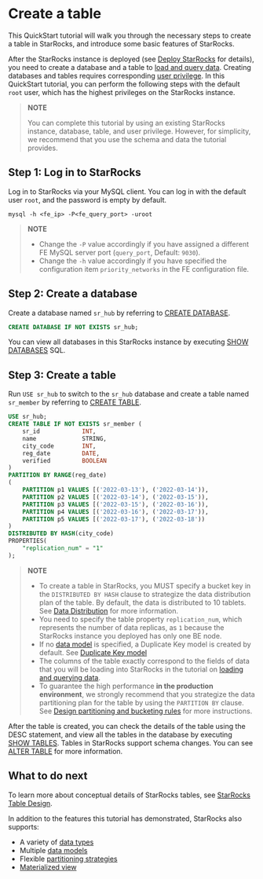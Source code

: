 # Create a table

This QuickStart tutorial will walk you through the necessary steps to create a table in StarRocks, and introduce some basic features of StarRocks.

After the StarRocks instance is deployed (see [Deploy StarRocks](../quick_start/Deploy.md) for details), you need to create a database and a table to [load and query data](../quick_start/Import_and_query.md). Creating databases and tables requires corresponding [user privilege](../administration/User_privilege.md). In this QuickStart tutorial, you can perform the following steps with the default `root` user, which has the highest privileges on the StarRocks instance.

> **NOTE**
>
> You can complete this tutorial by using an existing StarRocks instance, database, table, and user privilege. However, for simplicity, we recommend that you use the schema and data the tutorial provides.

## Step 1: Log in to StarRocks

Log in to StarRocks via your MySQL client. You can log in with the default user `root`, and the password is empty by default.

```Plain
mysql -h <fe_ip> -P<fe_query_port> -uroot
```

> **NOTE**
>
> - Change the `-P` value accordingly if you have assigned a different FE MySQL server port (`query_port`, Default: `9030`).
> - Change the `-h` value accordingly if you have specified the configuration item `priority_networks` in the FE configuration file.

## Step 2: Create a database

Create a database named `sr_hub` by referring to [CREATE DATABASE](../sql-reference/sql-statements/data-definition/CREATE_DATABASE.md).

```SQL
CREATE DATABASE IF NOT EXISTS sr_hub;
```

You can view all databases in this StarRocks instance by executing [SHOW DATABASES](../sql-reference/sql-statements/data-manipulation/SHOW_DATABASES.md) SQL.

## Step 3: Create a table

Run `USE sr_hub` to switch to the `sr_hub` database and create a table named `sr_member` by referring to [CREATE TABLE](../sql-reference/sql-statements/data-definition/CREATE_TABLE.md).

```SQL
USE sr_hub;
CREATE TABLE IF NOT EXISTS sr_member (
    sr_id            INT,
    name             STRING,
    city_code        INT,
    reg_date         DATE,
    verified         BOOLEAN
)
PARTITION BY RANGE(reg_date)
(
    PARTITION p1 VALUES [('2022-03-13'), ('2022-03-14')),
    PARTITION p2 VALUES [('2022-03-14'), ('2022-03-15')),
    PARTITION p3 VALUES [('2022-03-15'), ('2022-03-16')),
    PARTITION p4 VALUES [('2022-03-16'), ('2022-03-17')),
    PARTITION p5 VALUES [('2022-03-17'), ('2022-03-18'))
)
DISTRIBUTED BY HASH(city_code)
PROPERTIES(
    "replication_num" = "1"
);
```

> **NOTE**
>
> - To create a table in StarRocks, you MUST specify a bucket key in the `DISTRIBUTED BY HASH` clause to strategize the data distribution plan of the table. By default, the data is distributed to 10 tablets. See [Data Distribution](../table_design/Data_model.md#starrocks-data-distribution) for more information.
> - You need to specify the table property `replication_num`, which represents the number of data replicas, as `1` because the StarRocks instance you deployed has only one BE node.
> - If no [data model](../table_design/Data_model.md) is specified, a Duplicate Key model is created by default. See [Duplicate Key model](../table_design/Data_model.md#duplicate-key-model)
> - The columns of the table exactly correspond to the fields of data that you will be loading into StarRocks in the tutorial on [loading and querying data](../quick_start/Import_and_query.md).
> - To guarantee the high performance **in the production environment**, we strongly recommend that you strategize the data partitioning plan for the table by using the `PARTITION BY` clause. See [Design partitioning and bucketing rules](../table_design/Data_model.md#design-partitioning-and-bucketing-rules) for more instructions.

After the table is created, you can check the details of the table using the DESC statement, and view all the tables in the database by executing [SHOW TABLES](../sql-reference/sql-statements/data-manipulation/SHOW_TABLES.md). Tables in StarRocks support schema changes. You can see [ALTER TABLE](../sql-reference/sql-statements/data-definition/ALTER_TABLE.md) for more information.

## What to do next

To learn more about conceptual details of StarRocks tables, see [StarRocks Table Design](../table_design/StarRocks_table_design.md).

In addition to the features this tutorial has demonstrated, StarRocks also supports:

- A variety of [data types](../sql-reference/sql-statements/data-types/BIGINT.md)
- Multiple [data models](../table_design/Data_model.md)
- Flexible [partitioning strategies](../table_design/Data_distribution.md#dynamic-partition-management)
- [Materialized view](../using_starrocks/Materialized_view.md)
